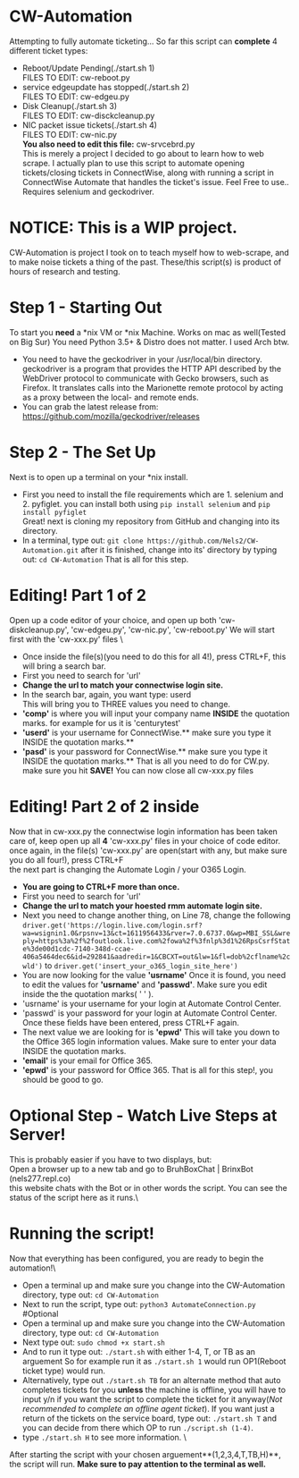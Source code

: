 # CW-Automation
Attempting to fully automate ticketing...
So far this script can **complete** 4 different ticket types: 

- Reboot/Update Pending(./start.sh 1) \
FILES TO EDIT: cw-reboot.py 
- service edgeupdate has stopped(./start.sh 2) \
FILES TO EDIT: cw-edgeu.py 
- Disk Cleanup(./start.sh 3) \
FILES TO EDIT: cw-disckcleanup.py
- NIC packet issue tickets(./start.sh 4) \
FILES TO EDIT: cw-nic.py \
**You also need to edit this file:** cw-srvcebrd.py \
This is merely a project I decided to go about to learn how to web scrape. I actually plan to use this script to automate opening tickets/closing tickets in ConnectWise, along with running a script in ConnectWise Automate that handles the ticket's issue.
Feel Free to use..
Requires selenium and geckodriver.
# NOTICE: This is a WIP project.
CW-Automation is project I took on to teach myself how to web-scrape, and to make noise tickets a thing of the past. These/this script(s) is product of hours of research and testing.
# Step 1 - Starting Out
To start you **need** a *nix VM or *nix Machine. Works on mac as well(Tested on Big Sur) You need Python 3.5+ & Distro does not matter. I used Arch btw.

- You need to have the geckodriver in your /usr/local/bin directory.
geckodriver is a program that provides the HTTP API described by the WebDriver protocol to communicate with Gecko browsers, such as Firefox. It translates calls into the Marionette remote protocol by acting as a proxy between the local- and remote ends.
- You can grab the latest release from: https://github.com/mozilla/geckodriver/releases

# Step 2 - The Set Up
Next is to open up a terminal on your *nix install. 
- First you need to install the file requirements which are 1. selenium and 2. pyfiglet.
you can install both using ```pip install selenium``` and ```pip install pyfiglet``` \
Great! next is cloning my repository from GitHub and changing into its directory.
- In a terminal, type out: ```git clone https://github.com/Nels2/CW-Automation.git```
after it is finished, change into its' directory by typing out: ```cd CW-Automation```
That is all for this step.

# Editing! Part 1 of 2
Open up a code editor of your choice, and open up both 'cw-diskcleanup.py', 'cw-edgeu.py', 'cw-nic.py', 'cw-reboot.py' 
We will start first with the 'cw-xxx.py' files \
- Once inside the file(s)(you need to do this for all 4!), press CTRL+F, this will bring a search bar.
- First you need to search for 'url'
- **Change the url to match your connectwise login site.**
- In the search bar, again, you want type: userd \
This will bring you to THREE values you need to change.
- **'comp'** is where you will input your company name **INSIDE**  the quotation marks. for example for us it is 'centurytest'
- **'userd'** is your username for ConnectWise.** make sure you type it INSIDE the quotation marks.**
- **'pasd'** is your password for ConnectWise.** make sure you type it INSIDE the quotation marks.**
That is all you need to do for CW.py. make sure you hit **SAVE!** You can now close all cw-xxx.py files
# Editing! Part 2 of 2 inside 
Now that in cw-xxx.py the connectwise login information has been taken care of, keep open up all **4** 'cw-xxx.py' files in your choice of code editor.\
once again, in the file(s) 'cw-xxx.py' are open(start with any, but make sure you do all four!), press CTRL+F\
the next part is changing the Automate Login / your O365 Login.
- **You are going to CTRL+F more than once.**
- First you need to search for 'url' 
- **Change the url to match your hoested rmm automate login site.**
- Next you need to change another thing, on Line 78, change the following ```driver.get('https://login.live.com/login.srf?wa=wsignin1.0&rpsnv=13&ct=1611956433&rver=7.0.6737.0&wp=MBI_SSL&wreply=https%3a%2f%2foutlook.live.com%2fowa%2f%3fnlp%3d1%26RpsCsrfState%3de00d1cdc-7140-348d-ccae-406a5464dec6&id=292841&aadredir=1&CBCXT=out&lw=1&fl=dob%2cflname%2cwld')``` to ```driver.get('insert_your_o365_login_site_here')``` 
- You are now looking for the value **'usrname'**
Once it is found, you need to edit the values for **'usrname'** and **'passwd'**. Make sure you edit inside the the quotation marks( ' ' ). 
- 'usrname' is your username for your login at Automate Control Center. 
- 'passwd' is your password for your login at Automate Control Center.
Once these fields have been entered, press CTRL+F again.
- The next value we are looking for is **'epwd'**
This will take you down to the Office 365 login information values. Make sure to enter your data INSIDE the quotation marks.
- **'email'** is your email for Office 365.
- **'epwd'** is your password for Office 365.
That is all for this step!, you should be good to go.

# Optional Step - Watch Live Steps at Server!
This is probably easier if you have to two displays, but:\
Open a browser up to a new tab and go to BruhBoxChat | BrinxBot (nels277.repl.co)\
this website chats with the Bot or in other words the script. You can see the status of the script here as it runs.\

# Running the script!
Now that everything has been configured, you are ready to begin the automation!\
- Open a terminal up and make sure you change into the CW-Automation directory, type out: ```cd CW-Automation```
- Next to run the script, type out: ```python3 AutomateConnection.py```\
#Optional
- Open a terminal up and make sure you change into the CW-Automation directory, type out: ```cd CW-Automation```
- Next type out: ```sudo chmod +x start.sh```
- And to run it type out: ```./start.sh``` with either 1-4, T, or TB as an arguement
So for example run it as ```./start.sh 1``` would run OP1(Reboot ticket type) would run.
- Alternatively, type out ```./start.sh TB``` for an alternate method that auto completes tickets for you **unless** the machine is offline, you will have to input y/n if you want the script to complete the ticket for it anyway(*Not recommended to complete an offline agent ticket*). 
If you want just a return of the tickets on the service board, type out: ```./start.sh T``` and you can decide from there which OP to run ```./script.sh (1-4)```.
- type ```./start.sh H``` to see more information. \

After starting the script with your chosen arguement**(1,2,3,4,T,TB,H)**, the script will run. **Make sure to pay attention to the terminal as well.** 

